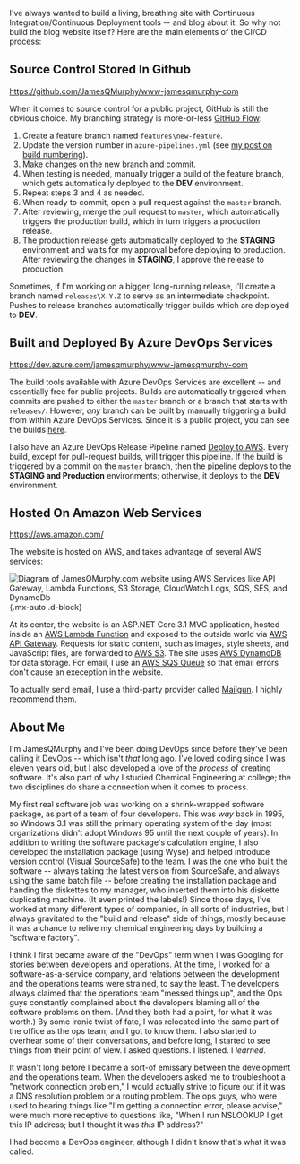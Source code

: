 ﻿I've always wanted to build a living, breathing site with Continuous Integration/Continuous Deployment tools -- and blog about it.  So why not build the blog website itself?  Here are the main elements of the CI/CD process:

## Source Control Stored In Github
https://github.com/JamesQMurphy/www-jamesqmurphy-com

When it comes to source control for a public project, GitHub is still the obvious choice.  My
branching strategy is more-or-less [GitHub Flow](https://guides.github.com/introduction/flow/index.html):

1. Create a feature branch named `features\new-feature`.
2. Update the version number in `azure-pipelines.yml` (see [my post on build numbering](/blog/2019/08/build-numbering)).
3. Make changes on the new branch and commit.
4. When testing is needed, manually trigger a build of the feature branch, which gets automatically deployed to the **DEV** environment.
5. Repeat steps 3 and 4 as needed.
6. When ready to commit, open a pull request against the `master` branch.
7. After reviewing, merge the pull request to `master`, which automatically triggers the production build, which in turn triggers a production release.
8. The production release gets automatically deployed to the **STAGING** environment and waits for my approval before deploying to production.  After reviewing the changes in **STAGING**, I approve the release to production. 

Sometimes, if I'm working on a bigger, long-running release, I'll create a branch named `releases\X.Y.Z` to serve as an intermediate
checkpoint.  Pushes to release branches automatically trigger builds which are deployed to **DEV**.

## Built and Deployed By Azure DevOps Services
https://dev.azure.com/jamesqmurphy/www-jamesqmurphy-com

The build tools available with Azure DevOps Services are excellent -- and essentially free for
public projects.  Builds are automatically triggered when commits are pushed to either the
`master` branch or a branch that starts with `releases/`.  However, *any* branch can be built
by manually triggering a build from within Azure DevOps Services.  Since it is a public project,
you can see the builds [here](https://dev.azure.com/jamesqmurphy/www-jamesqmurphy-com/_build?definitionId=5).

I also have an Azure DevOps Release Pipeline named [Deploy to AWS](https://dev.azure.com/jamesqmurphy/www-jamesqmurphy-com/_release?_a=releases&definitionId=1).  Every build, except for pull-request builds, will trigger this pipeline.  If
the build is triggered by a commit on the `master` branch, then the pipeline deploys to the **STAGING and Production** environments; otherwise,
it deploys to the **DEV** environment.


## Hosted On Amazon Web Services
https://aws.amazon.com/

The website is hosted on AWS, and takes advantage of several AWS services:

![Diagram of JamesQMurphy.com website using AWS Services like API Gateway, Lambda Functions, S3 Storage, CloudWatch Logs, SQS, SES, and DynamoDb](/images/JamesQMurphy-AWS-Diagram20200212.png){.mx-auto .d-block}

At its center, the website is an ASP.NET Core 3.1 MVC application, hosted inside an
[AWS Lambda Function](https://aws.amazon.com/lambda/) and
exposed to the outside world via [AWS API Gateway](https://aws.amazon.com/api-gateway/).  Requests for
static content, such as images, style sheets, and JavaScript files, are forwarded to [AWS S3](https://aws.amazon.com/s3/).
The site uses [AWS DynamoDB](https://aws.amazon.com/dynamodb/) for data storage.  For email,
I use an [AWS SQS Queue](https://aws.amazon.com/sqs/) so that email errors don't cause an exeception in the website.


To actually send email, I use a third-party provider called [Mailgun](https://www.mailgun.com/).  I highly recommend them.


## About Me

I'm JamesQMurphy and I've been doing DevOps since before they've been calling it DevOps --
which isn't *that* long ago. I've loved coding since I was eleven years old, but I also
developed a love of the *process* of creating software.  It's also part of why I studied
Chemical Engineering at college; the two disciplines do share a connection when it comes
to process.

My first real software job was working on a shrink-wrapped software package, as part of a
team of four developers.  This was *way* back in 1995, so Windows 3.1 was still the primary
operating system of the day (most organizations didn't adopt Windows 95 until the next
couple of years).  In addition to writing the software package's calculation engine, I also
developed the installation package (using Wyse) and helped introduce version control
(Visual SourceSafe) to the team.  I was the one who built the software -- always taking the latest
version from SourceSafe, and always using the same batch file -- before creating the 
installation package and handing the diskettes to my manager, who inserted them into his
diskette duplicating machine.  (It even printed the labels!)  Since those days, I've worked
at many different types of companies, in all sorts of industries, but I always gravitated
to the "build and release" side of things, mostly because it was a chance to relive my
chemical engineering days by building a "software factory".

I think I first became aware of the "DevOps" term when I was Googling for stories between
developers and operations.  At the time, I worked for a software-as-a-service company, and
relations between the development and the operations teams were strained, to say the least.
The developers always claimed that the operations team "messed things up", and the Ops
guys constantly complained about the developers blaming all of the software problems on
them.  (And they both had a point, for what it was worth.)  By some ironic twist of fate,
I was relocated into the same part of the office as the ops team, and I got to know them.
I also started to overhear some of their conversations, and before long, I started to see
things from their point of view.  I asked questions. I listened.  I *learned*.

It wasn't long before I became a sort-of emissary between the development and the operations
team.  When the developers asked me to troubleshoot a "network connection problem," I
would actually strive to figure out if it was a DNS resolution problem or a routing problem.
The ops guys, who were used to hearing things like "I'm getting a connection error, please
advise," were much more receptive to questions like, "When I run NSLOOKUP I get this IP address;
but I thought it was *this* IP address?"

I had become a DevOps engineer, although I didn't know that's what it was called.
